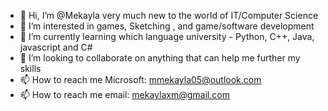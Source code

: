 - 👋 Hi, I’m @Mekayla very much new to the world of IT/Computer Science
- 👀 I’m interested in games, Sketching , and game/software development
- 🌱 I’m currently learning which language university - Python, C++, Java, javascript and C#
- 💞️ I’m looking to collaborate on anything that can help me further my skills
- 📫 How to reach me Microsoft: mmekayla05@outlook.com
- 📫 How to reach me email: mekaylaxm@gmail.com

<!---
Mikaiera/Mikaiera is a ✨ special ✨ repository because its `README.md` (this file) appears on your GitHub profile.
You can click the Preview link to take a look at your changes.
--->
